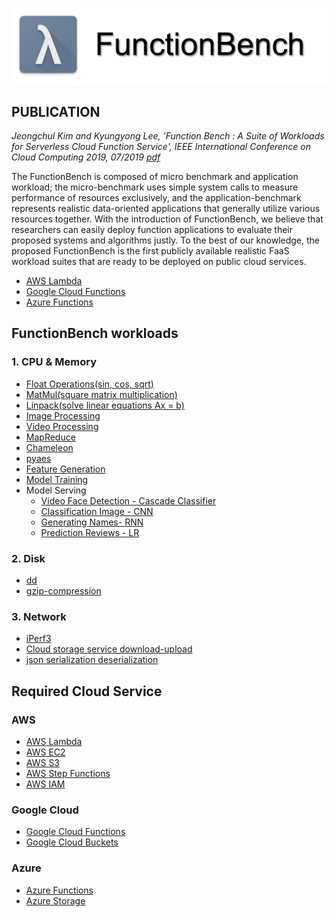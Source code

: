 ![function_bench_title](./docs/images/function_bench_title.png)

## PUBLICATION
_Jeongchul Kim and Kyungyong Lee, 'Function Bench : A Suite of Workloads for Serverless Cloud Function Service',
IEEE International Conference on Cloud Computing 2019, 07/2019 [pdf]()_

The FunctionBench is composed of micro benchmark and application workload; 
the micro-benchmark uses simple system calls to measure performance of resources exclusively, 
and the application-benchmark represents realistic data-oriented applications that generally utilize various resources together. 
With the introduction of FunctionBench, we believe that researchers can easily deploy function applications to evaluate their proposed systems and algorithms justly. 
To the best of our knowledge, the proposed FunctionBench is the first publicly available realistic FaaS workload suites that are ready to be deployed on public cloud services.

- [AWS Lambda](https://aws.amazon.com/lambda/)
- [Google Cloud Functions](https://cloud.google.com/functions/) 
- [Azure Functions](https://azure.microsoft.com/en-us/services/functions/)

## FunctionBench workloads
### 1. CPU & Memory
 - [Float Operations(sin, cos, sqrt)](https://github.com/kmu-bigdata/serverless-faas-workbench/wiki/float-operation)
 - [MatMul(square matrix multiplication)](https://github.com/kmu-bigdata/serverless-faas-workbench/wiki/matmul)
 - [Linpack(solve linear equations Ax = b)](https://github.com/kmu-bigdata/serverless-faas-workbench/wiki/linpack)
 - [Image Processing](https://github.com/kmu-bigdata/serverless-faas-workbench/wiki/image-processing)
 - [Video Processing](https://github.com/kmu-bigdata/serverless-faas-workbench/wiki/video-processing)
 - [MapReduce](https://github.com/kmu-bigdata/serverless-faas-workbench/wiki/mapreduce)
 - [Chameleon](https://github.com/kmu-bigdata/serverless-faas-workbench/wiki/chameleon)
 - [pyaes](https://github.com/kmu-bigdata/serverless-faas-workbench/wiki/pyaes)
 - [Feature Generation](https://github.com/kmu-bigdata/serverless-faas-workbench/wiki/feature-generation)
 - [Model Training](https://github.com/kmu-bigdata/serverless-faas-workbench/wiki/model-training)
 - Model Serving
    - [Video Face Detection - Cascade Classifier](https://github.com/kmu-bigdata/serverless-faas-workbench/wiki/video-face-detection)
    - [Classification Image - CNN](https://github.com/kmu-bigdata/serverless-faas-workbench/wiki/classification-image)
    - [Generating Names- RNN](https://github.com/kmu-bigdata/serverless-faas-workbench/wiki/generating-names-rnn)
    - [Prediction Reviews - LR](https://github.com/kmu-bigdata/serverless-faas-workbench/wiki/ml_lr_prediction)
 
### 2. Disk
 - [dd](https://github.com/kmu-bigdata/serverless-faas-workbench/wiki/dd)
 - [gzip-compression](https://github.com/kmu-bigdata/serverless-faas-workbench/wiki/gzip-compression)

### 3. Network
 - [iPerf3](https://github.com/kmu-bigdata/serverless-faas-workbench/wiki/iperf3)
 - [Cloud storage service download-upload](https://github.com/kmu-bigdata/serverless-faas-workbench/wiki/cloud-storage)
 - [json serialization deserialization](https://github.com/kmu-bigdata/serverless-faas-workbench/wiki/json)
 
## Required Cloud Service
### AWS
 - [AWS Lambda](https://aws.amazon.com/lambda/)
 - [AWS EC2](https://aws.amazon.com/ec2/)
 - [AWS S3](https://aws.amazon.com/s3/)
 - [AWS Step Functions](https://aws.amazon.com/step-functions/)
 - [AWS IAM](https://aws.amazon.com/iam/)
 
### Google Cloud
 - [Google Cloud Functions](https://cloud.google.com/functions/) 
 - [Google Cloud Buckets](https://cloud.google.com/storage/)

### Azure
 - [Azure Functions](https://azure.microsoft.com/en-us/services/functions/)
 - [Azure Storage](https://docs.microsoft.com/en-us/azure/storage/common/storage-introduction)
 

